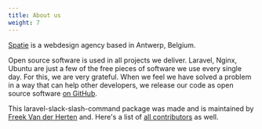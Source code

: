 ```yaml
---
title: About us
weight: 7
---
```


[Spatie](https://spatie.be) is a webdesign agency based in Antwerp, Belgium.

Open source software is used in all projects we deliver. Laravel, Nginx, Ubuntu are just a few 
of the free pieces of software we use every single day. For this, we are very grateful. 
When we feel we have solved a problem in a way that can help other developers, 
we release our code as open source software [on GitHub](https://spatie.be/opensource).

This laravel-slack-slash-command package was made and is maintained by [Freek Van der Herten](https://twitter.com/freekmurze) and. Here's a list of [all contributors](https://github.com/spatie/laravel-slack-slash-command/graphs/contributors) as well.
